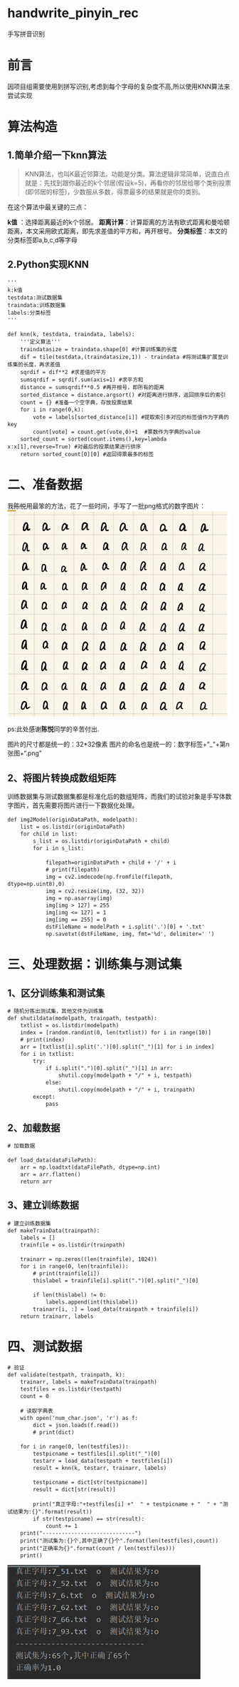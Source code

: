 # handwrite_pinyin_rec
手写拼音识别
# 前言
因项目组需要使用到拼写识别,考虑到每个字母的复杂度不高,所以使用KNN算法来尝试实现

# 算法构造
## 1.简单介绍一下knn算法

> KNN算法，也叫K最近邻算法。功能是分类。算法逻辑非常简单，说直白点就是：先找到跟你最近的k个邻居(假设k=5)，再看你的邻居给哪个类别投票(即邻居的标签)，少数服从多数，得票最多的结果就是你的类别。

在这个算法中最关键的三点：

**k值** ：选择距离最近的k个邻居。
**距离计算**：计算距离的方法有欧式距离和曼哈顿距离，本文采用欧式距离，即先求差值的平方和，再开根号。
**分类标签**：本文的分类标签即a,b,c,d等字母

## 2.Python实现KNN

    '''
    k:k值
    testdata:测试数据集
    traindata:训练数据集
    labels:分类标签
    '''
    
    def knn(k, testdata, traindata, labels):
        '''定义算法'''
        traindatasize = traindata.shape[0] #计算训练集的长度
        dif = tile(testdata,(traindatasize,1)) - traindata #将测试集扩展至训练集的长度，再求差值
        sqrdif = dif**2 #求差值的平方
        sumsqrdif = sqrdif.sum(axis=1) #求平方和
        distance = sumsqrdif**0.5 #再开根号，即所有的距离
        sorted_distance = distance.argsort() #对距离进行排序，返回排序后的索引
        count = {} #准备一个空字典，存放投票结果
        for i in range(0,k):  
            vote = labels[sorted_distance[i]] #提取索引多对应的标签值作为字典的key
            count[vote] = count.get(vote,0)+1  #票数作为字典的value
        sorted_count = sorted(count.items(),key=lambda x:x[1],reverse=True) #对最后的投票结果进行排序
        return sorted_count[0][0] #返回得票最多的标签
        
# 二、准备数据
我~~陈悦~~用最笨的方法，花了一些时间，手写了一批png格式的数字图片：
![title](a.png)

ps:此处感谢**陈悦**同学的辛苦付出.

图片的尺寸都是统一的：32*32像素
图片的命名也是统一的：数字标签+"_"+第n张图+“.png"

## 2、将图片转换成数组矩阵

训练数据集与测试数据集都是标准化后的数组矩阵，而我们的试验对象是手写体数字图片，首先需要将图片进行一下数据化处理。

    def img2Model(originDataPath, modelpath):
        list = os.listdir(originDataPath)
        for child in list:
            s_list = os.listdir(originDataPath + child)
            for i in s_list:
    
                filepath=originDataPath + child + '/' + i
                # print(filepath)
                img = cv2.imdecode(np.fromfile(filepath, dtype=np.uint8),0)
                img = cv2.resize(img, (32, 32))
                img = np.asarray(img)
                img[img > 127] = 255
                img[img <= 127] = 1
                img[img == 255] = 0
                dstFileName = modelPath + i.split('.')[0] + '.txt'
                np.savetxt(dstFileName, img, fmt='%d', delimiter=' ')

# 三、处理数据：训练集与测试集
## 1、区分训练集和测试集

    # 随机分拣出测试集，其他文件为训练集
    def shutildata(modelpath, trainpath, testpath):
        txtlist = os.listdir(modelpath)
        index = [random.randint(0, len(txtlist)) for i in range(10)]
        # print(index)
        arr = [txtlist[i].split('.')[0].split("_")[1] for i in index]
        for i in txtlist:
            try:
                if i.split(".")[0].split("_")[1] in arr:
                    shutil.copy(modelpath + "/" + i, testpath)
                else:
                    shutil.copy(modelpath + "/" + i, trainpath)
            except:
                pass
                

## 2、加载数据
    # 加载数据

    def load_data(dataFilePath):
        arr = np.loadtxt(dataFilePath, dtype=np.int)
        arr = arr.flatten()
        return arr
        
## 3、建立训练数据

    # 建立训练数据集
    def makeTrainData(trainpath):
        labels = []
        trainfile = os.listdir(trainpath)
    
        trainarr = np.zeros((len(trainfile), 1024))
        for i in range(0, len(trainfile)):
            # print(trainfile[i])
            thislabel = trainfile[i].split(".")[0].split("_")[0]
    
            if len(thislabel) != 0:
                labels.append(int(thislabel))
            trainarr[i, :] = load_data(trainpath + trainfile[i])
        return trainarr, labels

# 四、测试数据

    # 验证
    def validate(testpath, trainpath, k):
        trainarr, labels = makeTrainData(trainpath)
        testfiles = os.listdir(testpath)
        count = 0
    
        # 读取字典表
        with open('num_char.json', 'r') as f:
            dict = json.loads(f.read())
            # print(dict)
    
        for i in range(0, len(testfiles)):
            testpicname = testfiles[i].split("_")[0]
            testarr = load_data(testpath + testfiles[i])
            result = knn(k, testarr, trainarr, labels)
    
            testpicname = dict[str(testpicname)]
            result = dict[str(result)]
    
            print("真正字母:"+testfiles[i] +"  " + testpicname + "  " + "测试结果为:{}".format(result))
            if str(testpicname) == str(result):
                count += 1
        print("-----------------------------")
        print("测试集为:{}个,其中正确了{}个".format(len(testfiles),count))
        print("正确率为{}".format(count / len(testfiles)))
        print()

![title](train_and_val.png)
